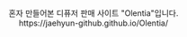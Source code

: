 <div align="center">
  혼자 만들어본 디퓨저 판매 사이트 "Olentia"입니다.
  <br>
  https://jaehyun-github.github.io/Olentia/
 <div>
